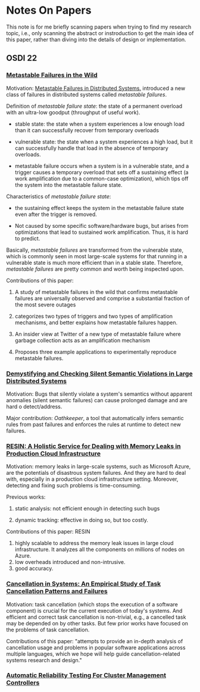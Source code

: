# Notes On Papers

This note is for me briefly scanning papers when trying to find my research topic, i.e., only scanning the abstract or instroduction to get the main idea of this paper, rather than diving into the details of design or implementation.

## OSDI 22

### [Metastable Failures in the Wild](https://www.usenix.org/conference/osdi22/presentation/huang-lexiang)

Motivation: [Metastable Failures in Distributed
Systems.](https://sigops.org/s/conferences/hotos/2021/papers/hotos21-s11-bronson.pdf) introduced a new class of failures in distributed systems called *metastable failures*.

Definition of *metastable failure state*: the
state of a permanent overload with an ultra-low goodput
(throughput of useful work). 

* stable state: the state when a system experiences a low enough load than it can successfully recover from temporary overloads

* vulnerable state: the state when a system experiences a high load, but it can successfully handle that load in the absence of temporary overloads.

* metastable failure occurs when a system is in a vulnerable state, and a trigger causes a temporary overload that sets off a sustaining effect (a work amplification due to a common-case optimization), which tips off the system into the metastable failure state.

Characteristics of *metastable failure state*:

* the sustaining effect keeps the system in the metastable
failure state even after the trigger is removed.

* Not caused by some specific software/hardware bugs, but arises from optimizations that lead to sustained work amplification. Thus, it is hard to predict.

Basically, *metastable failures* are transformed from the vulnerable state, which is commonly seen in most large-scale systems for that running in a vulnerable state is much more efficient than in a stable state. Therefore, *metastable failures* are pretty common and worth being inspected upon.

Contributions of this paper: 

1. A study of metastable failures in the wild that confirms
metastable failures are universally observed and comprise a
substantial fraction of the most severe outages

2. categorizes two types of triggers and two types of amplification mechanisms, and better explains how metastable failures happen.

3. An insider view at Twitter of a new type of metastable
failure where garbage collection acts as an amplification
mechanism

4. Proposes three example applications to experimentally reproduce metastable failures.

### [Demystifying and Checking Silent Semantic Violations in Large Distributed Systems](https://www.usenix.org/conference/osdi22/presentation/lou-demystifying)

Motivation: Bugs that silently violate a system's semantics without apparent anomalies (silent semantic failures) can cause prolonged damage and are hard o detect/address.

Major contribution: *Oathkeeper*, a tool that automatically infers semantic rules from past failures and enforces the rules at runtime to detect new failures.

### [RESIN: A Holistic Service for Dealing with Memory Leaks in Production Cloud Infrastructure](https://www.usenix.org/conference/osdi22/presentation/lou-resin)

Motivation: memory leaks in large-scale systems, such as Microsoft Azure, are the potentials of disastrous system failures. And they are hard to deal with, especially in a production cloud infrastructure setting. Moreover, detecting and fixing such problems is time-consuming.

Previous works: 

1. static analysis: not efficient enough in detecting such bugs
   
2. dynamic tracking: effective in doing so, but too costly.

Contributions of this paper: RESIN

1. highly scalable to address the memory leak issues in large cloud infrastructure. It analyzes all the components on millions of nodes on Azure.
2. low overheads introduced and non-intrusive.
3. good accuracy.

### [Cancellation in Systems: An Empirical Study of Task Cancellation Patterns and Failures](https://www.usenix.org/conference/osdi22/presentation/sethi)

Motivation: task cancellation (which stops the execution of a software component) is crucial for the current execution of today's systems. And efficient and correct task cancellation is non-trivial, e.g., a cancelled task may be depended on by other tasks. But few prior works have focused on the problems of task cancellation.

Contributions of this paper: "attempts to provide an in-depth analysis of cancellation usage and problems in popular software applications across multiple languages, which we hope will help guide cancellation-related systems research and design."

### [Automatic Reliability Testing For Cluster Management Controllers](https://www.usenix.org/conference/osdi22/presentation/sun)

    